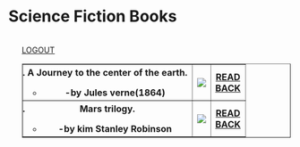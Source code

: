 <html>
<h1>Science Fiction Books</h1>
<body>
<ol>
<table>
<table border="border">
<tr>
<th>
<li>A Journey to the center of the earth.</li>
<ul> 
<li>-by Jules verne(1864)</li></th>
<th>
<img src="https://upload.wikimedia.org/wikipedia/commons/6/67/A_Journey_to_the_Centre_of_the_Earth-1874.jpg"></br></th>
<th><a href="https://en.wikipedia.org/wiki/Journey_to_the_Center_of_the_Earth">READ</a></br>
<a href="file:///D:/b11/pirple/books%20type.html">BACK</a></th>
<tr>
<th>
<li>Mars trilogy.</li>
<ul> 
<li>-by kim Stanley Robinson</li></th>
<th>
<img src="https://images-na.ssl-images-amazon.com/images/I/51xORuMi9WL._SX328_BO1,204,203,200_.jpg"></br></th>
<th><a href="https://en.wikipedia.org/wiki/Mars_trilogy">READ</a></br>
<a href="bookstype.md">BACK</a></th>
</ul>
</ol>
</th>
<a href="file:///D:/b11/pirple/login.html">LOGOUT</a>
</center>
</body>
</html> 
